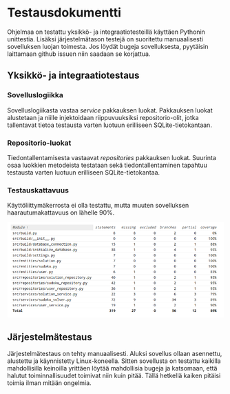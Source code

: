 # Testausdokumentti

Ohjelmaa on testattu yksikkö- ja integraatiotesteillä käyttäen Pythonin unittestia. Lisäksi järjestelmätason testejä on suoritettu manuaalisesti sovelluksen luojan toimesta. Jos löydät bugeja sovelluksesta, pyytäisin laittamaan github issuen niin saadaan se korjattua. 

## Yksikkö- ja integraatiotestaus

### Sovelluslogiikka

Sovelluslogiikasta vastaa _service_ pakkauksen luokat. Pakkauksen luokat alustetaan ja niille injektoidaan riippuvuuksiksi repositorio-olit, jotka tallentavat tietoa testausta varten luotuun erilliseen SQLite-tietokantaan. 

### Repositorio-luokat

Tiedontallentamisesta vastaavat _repositories_ pakkauksen luokat. Suurinta osaa luokkien metodeista testataan sekä tiedontallentaminen tapahtuu testausta varten luotuun erilliseen SQLite-tietokantaa. 

### Testauskattavuus

Käyttöliittymäkerrosta ei olla testattu, mutta muuten sovelluksen haarautumakattavuus on lähelle 90%.

![](./kuvat/testaus-kattavuus.png)

## Järjestelmätestaus

Järjestelmätestaus on tehty manuaalisesti. Aluksi sovellus ollaan asennettu, alustettu ja käynnistetty Linux-koneella. Sitten sovellusta on testattu kaikilla mahdollisilla keinoilla yrittäen löytää mahdollisia bugeja ja katsomaan, että halutut toiminnallisuudet toimivat niin kuin pitää. Tällä hetkellä kaiken pitäisi toimia ilman mitään ongelmia. 